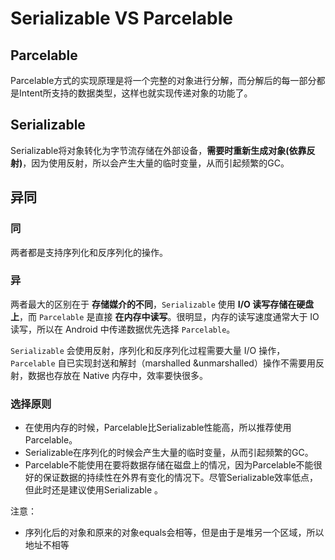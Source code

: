 # Serializable VS Parcelable

## Parcelable

Parcelable方式的实现原理是将一个完整的对象进行分解，而分解后的每一部分都是Intent所支持的数据类型，这样也就实现传递对象的功能了。

## Serializable

Serializable将对象转化为字节流存储在外部设备，**需要时重新生成对象(依靠反射)**，因为使用反射，所以会产生大量的临时变量，从而引起频繁的GC。

## 异同

### 同

两者都是支持序列化和反序列化的操作。

### 异

两者最大的区别在于 **存储媒介的不同**，`Serializable` 使用 **I/O 读写存储在硬盘上**，而 `Parcelable` 是直接 **在内存中读写**。很明显，内存的读写速度通常大于 IO 读写，所以在 Android 中传递数据优先选择 `Parcelable`。

`Serializable` 会使用反射，序列化和反序列化过程需要大量 I/O 操作， `Parcelable` 自已实现封送和解封（marshalled &unmarshalled）操作不需要用反射，数据也存放在 Native 内存中，效率要快很多。

### 选择原则

- 在使用内存的时候，Parcelable比Serializable性能高，所以推荐使用Parcelable。
- Serializable在序列化的时候会产生大量的临时变量，从而引起频繁的GC。
- Parcelable不能使用在要将数据存储在磁盘上的情况，因为Parcelable不能很好的保证数据的持续性在外界有变化的情况下。尽管Serializable效率低点，但此时还是建议使用Serializable 。

注意：

- 序列化后的对象和原来的对象equals会相等，但是由于是堆另一个区域，所以地址不相等